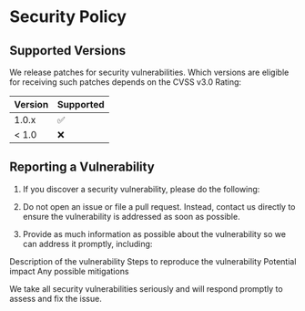 # Security Policy

## Supported Versions

We release patches for security vulnerabilities. Which versions are eligible for receiving such patches depends on the CVSS v3.0 Rating:

| Version | Supported          |
| ------- | ------------------ |
| 1.0.x   | :white_check_mark: |
| < 1.0   | :x:                |

## Reporting a Vulnerability

1. If you discover a security vulnerability, please do the following:

2. Do not open an issue or file a pull request. Instead, contact us directly to ensure the vulnerability is addressed as soon as possible.

3. Provide as much information as possible about the vulnerability so we can address it promptly, including:

  Description of the vulnerability
  Steps to reproduce the vulnerability
  Potential impact
  Any possible mitigations
  
We take all security vulnerabilities seriously and will respond promptly to assess and fix the issue.
